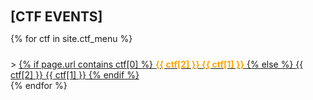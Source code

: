 <h2 style="margin-bottom:0; padding-top:20px">[CTF EVENTS]</h2>

{% for ctf in site.ctf_menu %}
<div style="padding-top:10px">
  > <a href="{{ site.url }}/chals/ctf/{{ ctf[1] }}-{{ ctf[0] }}.html">
  {% if page.url contains ctf[0] %}
  <strong style="color:orange;text-decoration:none">{{ ctf[2] }} {{ ctf[1] }}</strong>
  {% else %}
  {{ ctf[2] }} {{ ctf[1] }}
  {% endif %}
  </a>
</div>
{% endfor %}
